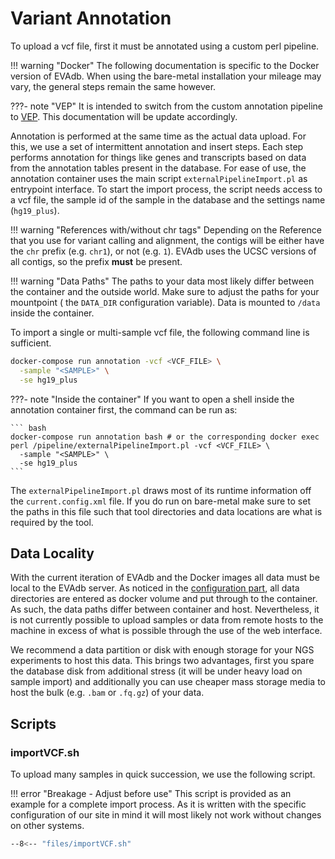 # Variant Annotation

To upload a vcf file, first it must be annotated using a custom perl pipeline.

!!! warning "Docker"
    The following documentation is specific to the Docker version of EVAdb.
    When using the bare-metal installation your mileage may vary, the general
    steps remain the same however.

???- note "VEP"
    It is intended to switch from the custom annotation pipeline
    to [VEP](http://grch37.ensembl.org/info/docs/tools/vep/index.html). This documentation will be update accordingly. 

Annotation is performed at the same time as the actual data upload. For this,
we use a set of intermittent annotation and insert steps. Each step performs
annotation for things like genes and transcripts based on data from the
annotation tables present in the database. For ease of use, the annotation
container uses the main script `externalPipelineImport.pl` as entrypoint
interface. To start the import process, the script needs access to a vcf file,
the sample id of the sample in the database and the settings name
(`hg19_plus`).

!!! warning "References with/without chr tags"
    Depending on the Reference that you use for variant calling and alignment,
    the contigs will be either have the `chr` prefix (e.g. `chr1`), or not
    (e.g. `1`). EVAdb uses the UCSC versions of all contigs, so the prefix
    **must** be present.

!!! warning "Data Paths"
    The paths to your data most likely differ between the container and the
    outside world. Make sure to adjust the paths for your mountpoint (
    the `DATA_DIR` configuration variable). Data is mounted to `/data`
    inside the container.

To import a single or multi-sample vcf file, the following command line is
sufficient.

``` bash
docker-compose run annotation -vcf <VCF_FILE> \
  -sample "<SAMPLE>" \
  -se hg19_plus
```

???- note "Inside the container"
    If you want to open a shell inside the annotation container first, the
    command can be run as:

    ``` bash
    docker-compose run annotation bash # or the corresponding docker exec
    perl /pipeline/externalPipelineImport.pl -vcf <VCF_FILE> \
      -sample "<SAMPLE>" \
      -se hg19_plus
    ```

The `externalPipelineImport.pl` draws most of its runtime information off the
`current.config.xml` file. If you do run on bare-metal make sure to set the
paths in this file such that tool directories and data locations are what is
required by the tool.

## Data Locality

With the current iteration of EVAdb and the Docker images all data must be
local to the EVAdb server. As noticed in the
[configuration part](../installation/docker/configuration.md), all data
directories are entered as docker volume and put through to the container.
As such, the data paths differ between container and host. Nevertheless, it
is not currently possible to upload samples or data from remote hosts to
the machine in excess of what is possible through the use of the web interface.

We recommend a data partition or disk with enough storage for your NGS
experiments to host this data. This brings two advantages, first you spare
the database disk from additional stress (it will be under heavy load on sample
import) and additionally you can use cheaper mass storage media to host the 
bulk (e.g. `.bam` or `.fq.gz`) of your data.

## Scripts

### importVCF.sh

To upload many samples in quick succession, we use the following script.

!!! error "Breakage - Adjust before use"
    This script is provided as an example for a complete import process. As it
    is written with the specific configuration of our site in mind it will most
    likely not work without changes on other systems.

``` bash
--8<-- "files/importVCF.sh"
```